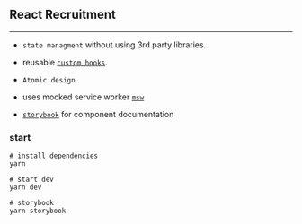 ## React Recruitment

---

- `state managment` without using 3rd party libraries.

- reusable [`custom hooks`](./src/hooks).

- `Atomic design`.

- uses mocked service worker [`msw`](https://mswjs.io/)

- [`storybook`](https://storybook.js.org) for component documentation


### start

```docker
# install dependencies
yarn

# start dev
yarn dev

# storybook
yarn storybook 
```
